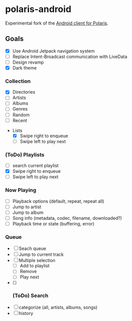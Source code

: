 # polaris-android
Experimental fork of the [Android client for Polaris](https://github.com/agersant/polaris-android).

## Goals
- [x] Use Android Jetpack navigation system
- [ ] Replace Intent-Broadcast communication with LiveData
- [ ] Design revamp
- [x] Dark theme

### Collection
- [x] Directories
- [ ] Artists
- [ ] Albums
- [ ] Genres
- [ ] Random
- [ ] Recent
- Lists
  - [x] Swipe right to enqueue
  - [ ] Swipe left to play next

### (ToDo) Playlists
- [ ] search current playlist
- [x] Swipe right to enqueue
- [ ] Swipe left to play next

### Now Playing
- [ ] Playback options (default, repeat, repeat all)
- [ ] Jump to artist
- [ ] Jump to album
- [ ] Song info (metadata, codec, filename, downloaded?)
- [ ] Playback time or state (buffering, error)

### Queue
- [ ] Seach queue
- [ ] Jump to current track
- [ ] Multiple selection
    - [ ] Add to playlist
    - [ ] Remove
    - [ ] Play next

- [ ] ### (ToDo) Search
- [ ] categorize (all, artists, albums, songs)
- [ ] history
